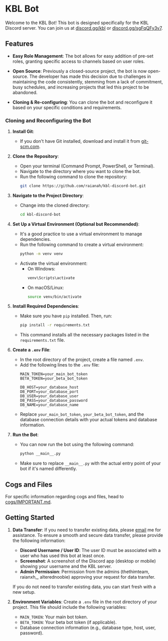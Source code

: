 # KBL Bot

Welcome to the KBL Bot! This bot is designed specifically for the KBL Discord server. You can join us at [discord.gg/kbl](https://discord.gg/kbl) or [discord.gg/sgFqQFy3v7](https://discord.gg/sgFqQFy3v7).

## Features

- **Easy Role Management**: The bot allows for easy addition of pre-set roles, granting specific access to channels based on user roles.
  
- **Open Source**: Previously a closed-source project, the bot is now open-source. The developer has made this decision due to challenges in maintaining the code consistently, stemming from a lack of commitment, busy schedules, and increasing projects that led this project to be abandoned.

- **Cloning & Re-configuring**: You can clone the bot and reconfigure it based on your specific conditions and requirements.

### Cloning and Reconfiguring the Bot

1. **Install Git**:
   - If you don't have Git installed, download and install it from [git-scm.com](https://git-scm.com/).

2. **Clone the Repository**:
   - Open your terminal (Command Prompt, PowerShell, or Terminal).
   - Navigate to the directory where you want to clone the bot.
   - Run the following command to clone the repository:
     ```bash
     git clone https://github.com/raianah/kbl-discord-bot.git
     ```

3. **Navigate to the Project Directory**:
   - Change into the cloned directory:
     ```bash
     cd kbl-discord-bot
     ```

4. **Set Up a Virtual Environment (Optional but Recommended)**:
   - It's a good practice to use a virtual environment to manage dependencies.
   - Run the following command to create a virtual environment:
     ```bash
     python -m venv venv
     ```
   - Activate the virtual environment:
     - On Windows:
       ```bash
       venv\Scripts\activate
       ```
     - On macOS/Linux:
       ```bash
       source venv/bin/activate
       ```

5. **Install Required Dependencies**:
   - Make sure you have `pip` installed. Then, run:
     ```bash
     pip install -r requirements.txt
     ```
   - This command installs all the necessary packages listed in the `requirements.txt` file.

6. **Create a `.env` File**:
   - In the root directory of the project, create a file named `.env`.
   - Add the following lines to the `.env` file:
     ```
     MAIN_TOKEN=your_main_bot_token
     BETA_TOKEN=your_beta_bot_token

     DB_HOST=your_database_host
     DB_PORT=your_database_port
     DB_USER=your_database_user
     DB_PASS=your_database_password
     DB_NAME=your_database_name
     ```
   - Replace `your_main_bot_token`, `your_beta_bot_token`, and the database connection details with your actual tokens and database information.

7. **Run the Bot**:
   - You can now run the bot using the following command:
     ```bash
     python __main__.py
     ```
   - Make sure to replace `__main__.py` with the actual entry point of your bot if it's named differently.

## Cogs and Files

For specific information regarding cogs and files, head to [cogs/IMPORTANT.md](cogs/IMPORTANT.md).

## Getting Started

1. **Data Transfer**: If you need to transfer existing data, please [email](mailto:guadalupesy2017@gmail.com) me for assistance. To ensure a smooth and secure data transfer, please provide the following information:
   - **Discord Username / User ID**: The user ID must be associated with a user who has used this bot at least once.
   - **Screenshot**: A screenshot of the Discord app (desktop or mobile) showing your username and the KBL server.
   - **Admin Permission**: Permission from the admins (thethimteam, raianxh_, alterednoobie) approving your request for data transfer.

   If you do not need to transfer existing data, you can start fresh with a new setup.

2. **Environment Variables**: Create a `.env` file in the root directory of your project. This file should include the following variables:
   - `MAIN_TOKEN`: Your main bot token.
   - `BETA_TOKEN`: Your beta bot token (if applicable).
   - Database connection information (e.g., database type, host, user, password).